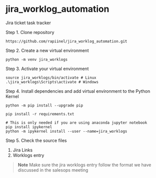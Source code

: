 # jira_worklog_automation
Jira ticket task tracker



Step 1. Clone repository 
```
https://github.com/rapiinel/jira_worklog_automation.git
```

Step 2. Create a new virtual environment
```
python -m venv jira_worklogs
```

Step 3. Activate your virtual environment
```
source jira_worklogs/bin/activate # Linux
.\jira_worklogs\Scripts\activate # Windows 
```

Step 4. Install dependencies and add virtual environment to the Python Kernel
```
python -m pip install --upgrade pip

pip install -r requirements.txt 

# This is only needed if you are using anaconda jupyter notebook
pip install ipykernel
python -m ipykernel install --user --name=jira_worklogs
```

Step 5. Check the source files
  1. Jira Links
  2. Worklogs entry 


> **Note**
> Make sure the jira worklogs entry follow the format we have discussed in the salesops meeting
